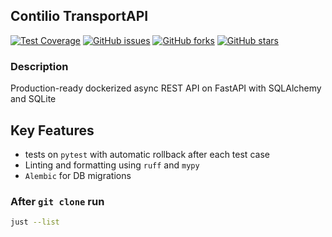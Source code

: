 ## Contilio TransportAPI

[![Test Coverage](https://codecov.io/gh/pointtonull/contilio/branch/main/graph/badge.svg)](https://codecov.io/gh/pointtonull/contilio)
[![GitHub issues](https://img.shields.io/github/issues/pointtonull/contilio)](https://github.com/pointtonull/contilio/issues)
[![GitHub forks](https://img.shields.io/github/forks/pointtonull/contilio)](https://github.com/pointtonull/contilio/network)
[![GitHub stars](https://img.shields.io/github/stars/pointtonull/contilio)](https://github.com/pointtonull/contilio/stargazers)

### Description

Production-ready dockerized async REST API on FastAPI with SQLAlchemy and SQLite

## Key Features

- tests on `pytest` with automatic rollback after each test case
- Linting and formatting using `ruff` and `mypy`
- `Alembic` for DB migrations

### After `git clone` run

```bash
just --list
```
